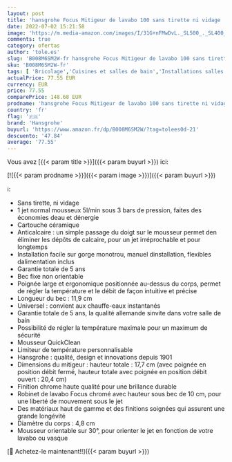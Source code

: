 ```yaml
---
layout: post
title: 'hansgrohe Focus Mitigeur de lavabo 100 sans tirette ni vidage  chromé  31517000'
date: 2022-07-02 15:21:58
image: 'https://m.media-amazon.com/images/I/31G+nFMwDvL._SL500_._SL400_.jpg'
comments: true
category: ofertas
author: 'tole.es'
slug: 'B008M6SM2W-fr hansgrohe Focus Mitigeur de lavabo 100 sans tirette ni...'
sku: 'B008M6SM2W-fr'
tags: [ 'Bricolage','Cuisines et salles de bain','Installations salles de bain','Robinets de lavabo pour salle de bain','hansgrohe','🇫🇷', ]
actualPrice: 77.55 EUR
currency: EUR
price: 77.55
comparePrice: 148.68 EUR
prodname: 'hansgrohe Focus Mitigeur de lavabo 100 sans tirette ni vidage  chromé  31517000'
country: 'fr'
flag: '🇫🇷'
brand: 'Hansgrohe'
buyurl: 'https://www.amazon.fr/dp/B008M6SM2W/?tag=tolees0d-21'
descuento: '47.84'
average: '77.55'
---
```


Vous avez [{{< param title >}}]({{< param buyurl >}}) ici:

[![{{< param prodname >}}]({{< param image >}})]({{< param buyurl >}})

ℹ️:

- Sans tirette, ni vidage
- 1 jet normal mousseux 5l/min sous 3 bars de pression, faites des économies deau et dénergie
- Cartouche céramique
- Anticalcaire : un simple passage du doigt sur le mousseur permet den éliminer les dépôts de calcaire, pour un jet irréprochable et pour longtemps
- Installation facile sur gorge monotrou, manuel dinstallation, flexibles dalimentation inclus
- Garantie totale de 5 ans
- Bec fixe non orientable
- Poignée large et ergonomique positionnée au-dessus du corps, permet de régler la température et le débit de façon intuitive et précise
- Longueur du bec : 11,9 cm
- Universel : convient aux chauffe-eaux instantanés
- Garantie totale de 5 ans, la qualité allemande sinvite dans votre salle de bain
- Possibilité de régler la température maximale pour un maximum de sécurité
- Mousseur QuickClean
- Limiteur de température personnalisable
- Hansgrohe : qualité, design et innovations depuis 1901
- Dimensions du mitigeur : hauteur totale : 17,7 cm (avec poignée en position débit fermé, hauteur totale avec poignée en position débit ouvert : 20,4 cm)
- Finition chrome haute qualité pour une brillance durable
- Robinet de lavabo Focus chromé avec hauteur sous bec de 10 cm, pour une liberté de mouvement sous le jet
- Des matériaux haut de gamme et des finitions soignées qui assurent une grande longévité
- Diamètre du corps : 4,8 cm
- Mousseur orientable sur 30°, pour orienter le jet en fonction de votre lavabo ou vasque

[🛒 Achetez-le maintenant!!]({{< param buyurl >}})
